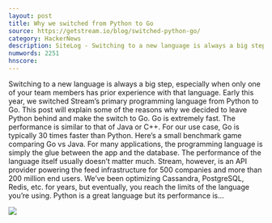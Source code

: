```yaml
---
layout: post
title: Why we switched from Python to Go
source: https://getstream.io/blog/switched-python-go/
category: HackerNews
description: SiteLog - Switching to a new language is always a big step, especially when only one of your team members has prior experience with that language. Early this year, we swi
numwords: 2251
hnscore: 
---
```


Switching to a new language is always a big step, especially when only one of your team members has prior experience with that language. Early this year, we switched Stream’s primary programming language from Python to Go. This post will explain some of the reasons why we decided to leave Python behind and make the switch to Go.  Go is extremely fast. The performance is similar to that of Java or C++. For our use case, Go is typically 30 times faster than Python. Here’s a small benchmark game comparing Go vs Java.  For many applications, the programming language is simply the glue between the app and the database. The performance of the language itself usually doesn’t matter much.  Stream, however, is an API provider powering the feed infrastructure for 500 companies and more than 200 million end users. We’ve been optimizing Cassandra, PostgreSQL, Redis, etc. for years, but eventually, you reach the limits of the language you’re using.  Python is a great language but its performance is...

![](https://getstream-blog.imgix.net/blog/wp-content/uploads/2017/10/image2.png)
<!--description-->